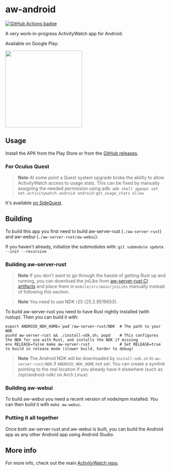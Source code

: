 aw-android
==========

[![GitHub Actions badge](https://github.com/ActivityWatch/aw-android/workflows/Build/badge.svg)](https://github.com/ActivityWatch/aw-android/actions)

A very work-in-progress ActivityWatch app for Android.

Available on Google Play:

<a title="Get it on Google Play" href="https://play.google.com/store/apps/details?id=net.activitywatch.android">
    <img src="https://play.google.com/intl/en_us/badges/images/generic/en_badge_web_generic.png" width="240px"/>
</a>


## Usage

Install the APK from the Play Store or from the [GitHub releases](https://github.com/ActivityWatch/aw-android/releases).

### For Oculus Quest

> **Note** 
> At some point a Quest system upgrade broke the ability to allow ActivityWatch access to usage stats. This can be fixed by manually assigning the needed permission using adb: `adb shell appops set net.activitywatch.android android:get_usage_stats allow`

It's available [on SideQuest](https://sidequestvr.com/#/app/201). 


## Building

To build this app you first need to build aw-server-rust (`./aw-server-rust`) and aw-webui (`./aw-server-rust/aw-webui`).

If you haven't already, initialize the submodules with: `git submodule update --init --recursive`

### Building aw-server-rust

> **Note**
> If you don't want to go through the hassle of getting Rust up and running, you can download the jniLibs from [aw-server-rust CI artifacts](https://github.com/ActivityWatch/aw-server-rust/actions/workflows/build.yml) and place them in `mobile/src/main/jniLibs` manually instead of following this section.

> **Note**
> You need to use NDK r25 (25.2.9519653).

To build aw-server-rust you need to have Rust nightly installed (with rustup). Then you can build it with:

```
export ANDROID_NDK_HOME=`pwd`/aw-server-rust/NDK  # The path to your NDK
pushd aw-server-rust && ./install-ndk.sh; popd    # This configures the NDK for use with Rust, and installs the NDK if missing
env RELEASE=false make aw-server-rust             # Set RELEASE=true to build in release mode (slower build, harder to debug)
```

> **Note**
> The Android NDK will be downloaded by `install-ndk.sh` to `aw-server-rust/NDK` if `ANDROID_NDK_HOME` not set. You can create a symlink pointing to the real location if you already have it elsewhere (such as /opt/android-ndk/ on Arch Linux).

### Building aw-webui

To build aw-webui you need a recent version of node/npm installed. You can then build it with `make aw-webui`.

### Putting it all together

Once both aw-server-rust and aw-webui is built, you can build the Android app as any other Android app using Android Studio.

## More info

For more info, check out the main [ActivityWatch repo](https://github.com/ActivityWatch/activitywatch).
